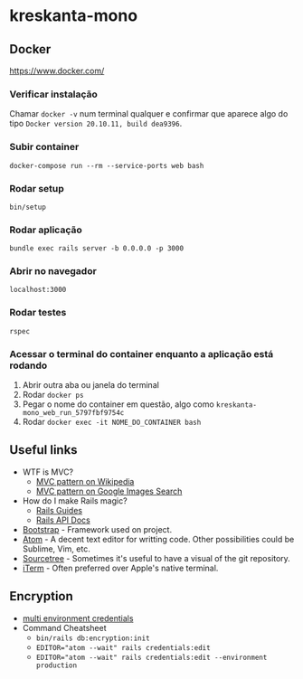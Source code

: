 # kreskanta-mono

## Docker
https://www.docker.com/

### Verificar instalação
Chamar `docker -v` num terminal qualquer e confirmar que aparece algo do tipo `Docker version 20.10.11, build dea9396`.

### Subir container
`docker-compose run --rm --service-ports web bash`

### Rodar setup
`bin/setup`

### Rodar aplicação
`bundle exec rails server -b 0.0.0.0 -p 3000`

### Abrir no navegador
`localhost:3000`

### Rodar testes
`rspec`

### Acessar o terminal do container enquanto a aplicação está rodando
1. Abrir outra aba ou janela do terminal
2. Rodar `docker ps`
3. Pegar o nome do container em questão, algo como `kreskanta-mono_web_run_5797fbf9754c`
4. Rodar `docker exec -it NOME_DO_CONTAINER bash`

## Useful links
- WTF is MVC?
  - [MVC pattern on Wikipedia](https://en.wikipedia.org/wiki/Model%E2%80%93view%E2%80%93controller)
  - [MVC pattern on Google Images Search](https://www.google.com/search?q=mvc&sxsrf=APq-WBtN-wHOJ18lt1jd1OQ9eVTF7FFb6w:1646403077683&source=lnms&tbm=isch&sa=X&ved=2ahUKEwio_-e00az2AhUFgv0HHRk_Ai8Q_AUoAXoECAEQAw&biw=1920&bih=944&dpr=1)
- How do I make Rails magic?
  - [Rails Guides](https://guides.rubyonrails.org/)
  - [Rails API Docs](https://api.rubyonrails.org/)
- [Bootstrap](https://getbootstrap.com/docs/5.1/getting-started/introduction/) - Framework used on project.
- [Atom](https://atom.io/) - A decent text editor for writting code. Other possibilities could be Sublime, Vim, etc.
- [Sourcetree](https://www.sourcetreeapp.com/) - Sometimes it's useful to have a visual of the git repository.
- [iTerm](https://iterm2.com/) - Often preferred over Apple's native terminal.

## Encryption
- [multi environment credentials](https://blog.saeloun.com/2019/10/10/rails-6-adds-support-for-multi-environment-credentials.html)
- Command Cheatsheet
  - `bin/rails db:encryption:init`
  - `EDITOR="atom --wait" rails credentials:edit`
  - `EDITOR="atom --wait" rails credentials:edit --environment production`

